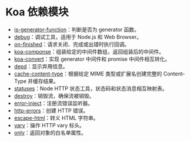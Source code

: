 # Koa 依赖模块

- [is-generator-function](https://github.com/mingmingwon/koa-source-analysis/blob/master/dependencies/is-generator-function.md)：判断是否为 generator 函数。
- [debug](https://github.com/mingmingwon/koa-source-analysis/blob/master/dependencies/debug.md)：调试工具，适用于 Node.js 和 Web Browser。
- [on-finished](https://github.com/mingmingwon/koa-source-analysis/blob/master/dependencies/on-finished.md)：请求关闭、完成或出错时执行回调。
- [koa-componse](https://github.com/mingmingwon/koa-source-analysis/blob/master/dependencies/koa-compose.md)：组装给定的中间件数组，返回组装后的中间件。
- [koa-convert](https://github.com/mingmingwon/koa-source-analysis/blob/master/dependencies/koa-convert.md)：实现 generator 中间件和 promise 中间件相互转化。
- [depd](https://github.com/mingmingwon/koa-source-analysis/blob/master/dependencies/depd.md)：显示弃用信息。
- [cache-content-type](https://github.com/mingmingwon/koa-source-analysis/blob/master/dependencies/cache-content-type.md)：根据给定 MIME 类型或扩展名创建完整的 Content-Type 并缓存结果。
- [statuses](https://github.com/mingmingwon/koa-source-analysis/blob/master/dependencies/statuses.md)：Node HTTP 状态工具，状态码和状态消息相互映射表。
- [destroy](https://github.com/mingmingwon/koa-source-analysis/blob/master/dependencies/destroy.md)：销毁流，确保流被销毁。
- [error-inject](https://github.com/mingmingwon/koa-source-analysis/blob/master/dependencies/error-inject.md)：注册流错误监听器。
- [http-errors](https://github.com/mingmingwon/koa-source-analysis/blob/master/dependencies/http-errors.md)：创建 HTTP 错误。
- [escape-html](https://github.com/mingmingwon/koa-source-analysis/blob/master/dependencies/escape-html.md)：转义 HTML 字符串。
- [vary](https://github.com/mingmingwon/koa-source-analysis/blob/master/dependencies/vary.md)：操作 HTTP vary 标头。
- [only](https://github.com/mingmingwon/koa-source-analysis/blob/master/dependencies/only.md)：返回对象的白名单属性。